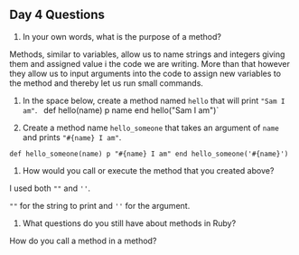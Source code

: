 ## Day 4 Questions

1. In your own words, what is the purpose of a method?

 Methods, similar to variables, allow us to name strings and integers giving them
 and assigned value i the code we are writing.
  More than that however they allow us to input arguments into the code to assign
  new variables to the method and thereby let us run small commands.

1. In the space below, create a method named `hello` that will print `"Sam I am"`.
`
`def hello(name)
  p name
 end
hello("Sam I am")`

1. Create a method name `hello_someone` that takes an argument of `name` and prints `"#{name} I am"`.

`def hello_someone(name)
 p "#{name} I am"
end
hello_someone('#{name}')`

1. How would you call or execute the method that you created above?

I used both ``""`` and ``''``.

`""` for the string to print and `''` for the argument.

1. What questions do you still have about methods in Ruby?

How do you call a method in a method?
